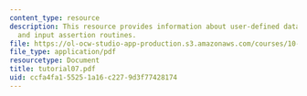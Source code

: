 ```yaml
---
content_type: resource
description: This resource provides information about user-defined data structures,
  and input assertion routines.
file: https://ol-ocw-studio-app-production.s3.amazonaws.com/courses/10-34-numerical-methods-applied-to-chemical-engineering-fall-2005/ccfa4fa155251a16c2279d3f77428174_tutorial07.pdf
file_type: application/pdf
resourcetype: Document
title: tutorial07.pdf
uid: ccfa4fa1-5525-1a16-c227-9d3f77428174
---
```

